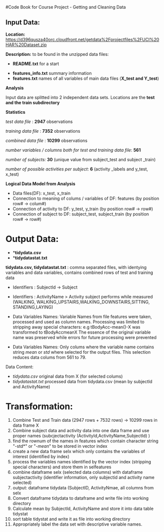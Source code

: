 #Code Book for Course Project - Getting and Cleaning Data 


## Input Data: ##
**Location:** 
https://d396qusza40orc.cloudfront.net/getdata%2Fprojectfiles%2FUCI%20HAR%20Dataset.zip

**Description:** to be found in the unzipped data files:

- **README.txt**  for a start
* **features_info.txt**  summary information
* **features.txt** names of all variables of main data files (**X_test and Y_test**)

**Analysis**

Input data are splitted into 2 independent data sets. Locations are the **test and the train subdirectory**

**Statistics**

*test data file*    : **2947**  observations 

*training data file* : **7352** observations

*combined data file* : **10299** observations

*number variables / columns both for test and training data file*: **561**

*number of subjects:* **30** (unique value from subject_test and subject _train)

*number of possible activities per subject*: **6** (activity _labels and y_test, x_test)

**Logical Data Model from Analysis**

- Data files(DF): x_test, x_train
- Connection to meaning of colums / variables of DF: features (by position row# -> colum#)
- Connection of activity to DF: y_test, y_train (by position row# -> row#)
- Connection of subject to DF: subject_test, subject_train (by position row# -> row#)

# Output Data: #
- ***tidydata.csv**
- ***tidydatastat.txt**


**tidydata.csv, tidydatastat.txt** : comma separated files, with identying variables and data variables, contains combined rows of test and training data 


- Identifiers  : SubjectId -> Subject

- Identifiers  : ActivityName > Activity subject performs while measured (WALKING, WALKING_UPSTAIRS,WALKING_DOWNSTAIRS,SITTING, STANDING,LAYING)

- Data Variables Names: 
Variable Names from file features were taken, processed and used as column names.
Processing was limited to stripping away special characters:
e.g tBodyAcc-mean()-X was transformed to tBodyAccmeanX
The essence of the original variable name was preserved while errors for future processing were prevented


- Data Variables Names: Only colums where the variable name contains string *mean* or *std* where selected for the output files. This selection reduces data colums from 561 to 79.

Data Content:

- *tidydata.csv* original data from X (for selected colums)
- *tidydatastat.txt* processed data from tidydata.csv (mean by subjectId and ActivityName)

# Transformation: #

1. Combine Test and Train data (2947 rows + 7532 rows) -> 10299 rows in data frame X
1. Combine subject data and activity data into one data frame and use proper names
 (subcjectactivity (ActivityId,ActivityName,SubjectId) )
1. find the rownum of the names in features which contain character string "-std*" or "*-mean*" to be stored in vector index
1. create a new data frame selx which only contains the variables of interest (identified by index)
1. process the variables names identified by the vector index (stripping special characters) and store them in selfeatures
1. combine dataframe selx (selected data columns) with dataframe subjectactivity (identifier information, only subjectid and activity name selected)
1. output:  dataframe tidydata (SubjectID, ActivityNmae, all columns from selx
1. Convert dataframe tidydata  to dataframe and write file into working directory
1. Calculate mean by SubjectId, ActivityName and store it into data table tidystat
1. sort table tidystat and write it as file into working directory
1. Appropriately label the data set with descriptive variable names. 
